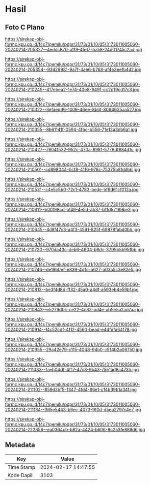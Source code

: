 # Hasil

## Foto C Plano

https://sirekap-obj-formc.kpu.go.id/f4c7/pemilu/pdpr/31/73/01/10/05/3173011005060-20240214-205327--4eddc870-a119-4567-ba58-24d01745c2ad.jpg

https://sirekap-obj-formc.kpu.go.id/f4c7/pemilu/pdpr/31/73/01/10/05/3173011005060-20240214-205354--93d29981-9a7f-4ae6-b768-af4e3eefb4d2.jpg

https://sirekap-obj-formc.kpu.go.id/f4c7/pemilu/pdpr/31/73/01/10/05/3173011005060-20240214-210249--417ebea2-1e74-40e8-9491-cc2d19cd17c3.jpg

https://sirekap-obj-formc.kpu.go.id/f4c7/pemilu/pdpr/31/73/01/10/05/3173011005060-20240214-210322--3efaed36-1009-46ee-8b6f-8064635aa527.jpg

https://sirekap-obj-formc.kpu.go.id/f4c7/pemilu/pdpr/31/73/01/10/05/3173011005060-20240214-210355--8b61141f-0594-4fbc-b556-71e13a3db6a1.jpg

https://sirekap-obj-formc.kpu.go.id/f4c7/pemilu/pdpr/31/73/01/10/05/3173011005060-20240214-210427--76041532-952c-470a-8981-5776df684d1c.jpg

https://sirekap-obj-formc.kpu.go.id/f4c7/pemilu/pdpr/31/73/01/10/05/3173011005060-20240214-210501--cd898044-0cf8-4116-978c-75375b8fddb6.jpg

https://sirekap-obj-formc.kpu.go.id/f4c7/pemilu/pdpr/31/73/01/10/05/3173011005060-20240214-210531--c4e5c5b0-72c1-4783-bede-bf6d61cf012a.jpg

https://sirekap-obj-formc.kpu.go.id/f4c7/pemilu/pdpr/31/73/01/10/05/3173011005060-20240214-210611--b00f98cd-af49-4e5d-ab37-b11d57189be3.jpg

https://sirekap-obj-formc.kpu.go.id/f4c7/pemilu/pdpr/31/73/01/10/05/3173011005060-20240214-210645--4d8f47c3-a4f3-4591-825f-69878fabd0bb.jpg

https://sirekap-obj-formc.kpu.go.id/f4c7/pemilu/pdpr/31/73/01/10/05/3173011005060-20240214-210720--970da43c-deb6-4604-b8dc-3795b5b951bb.jpg

https://sirekap-obj-formc.kpu.go.id/f4c7/pemilu/pdpr/31/73/01/10/05/3173011005060-20240214-210746--de19b0ef-e839-4d1c-a627-a03a5c3e82e5.jpg

https://sirekap-obj-formc.kpu.go.id/f4c7/pemilu/pdpr/31/73/01/10/05/3173011005060-20240214-210813--be3f4d8d-ff32-45a0-a4df-a593eb4e59bf.jpg

https://sirekap-obj-formc.kpu.go.id/f4c7/pemilu/pdpr/31/73/01/10/05/3173011005060-20240214-210843--e5279d0c-ce22-4c83-ad4e-ab5e5a2ad7aa.jpg

https://sirekap-obj-formc.kpu.go.id/f4c7/pemilu/pdpr/31/73/01/10/05/3173011005060-20240214-210914--f4c52cdf-4f12-4560-bead-e4dfdfa64178.jpg

https://sirekap-obj-formc.kpu.go.id/f4c7/pemilu/pdpr/31/73/01/10/05/3173011005060-20240214-210955--29a42e79-c115-4048-94b0-c514b2a06750.jpg

https://sirekap-obj-formc.kpu.go.id/f4c7/pemilu/pdpr/31/73/01/10/05/3173011005060-20240214-211033--1aeb04df-4f17-47c8-9b43-7551ad8c473b.jpg

https://sirekap-obj-formc.kpu.go.id/f4c7/pemilu/pdpr/31/73/01/10/05/3173011005060-20240214-211102--859d3bf5-1347-4fd4-96e1-c14b39b1a34f.jpg

https://sirekap-obj-formc.kpu.go.id/f4c7/pemilu/pdpr/31/73/01/10/05/3173011005060-20240214-211134--365e5443-b6ec-4073-9f0d-d5ea2797c4e7.jpg

https://sirekap-obj-formc.kpu.go.id/f4c7/pemilu/pdpr/31/73/01/10/05/3173011005060-20240214-222856--ea0364cb-b82a-4424-b606-8c2a3fe888d6.jpg


## Metadata

| Key        | Value               |
| ---------- | ------------------- |
| Time Stamp | 2024-02-17 14:47:55 |
| Kode Dapil | 3103                |



